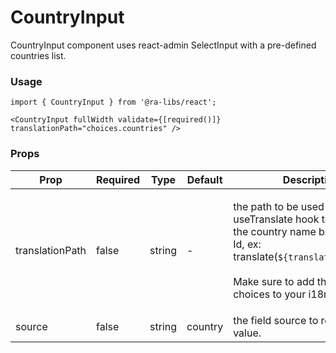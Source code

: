# CountryInput

CountryInput component uses react-admin SelectInput with a pre-defined countries list.

### Usage

```tsx
import { CountryInput } from '@ra-libs/react';

<CountryInput fullWidth validate={[required()]} translationPath="choices.countries" />
```

### Props

| Prop            | Required | Type   | Default | Description                                                                                                                                                                                                                   |
| --------------- | -------- | ------ | ------- | ----------------------------------------------------------------------------------------------------------------------------------------------------------------------------------------------------------------------------- |
| translationPath | false    | string | -       | <p>the path to be used with the useTranslate hook to translate the country name based on its Id, ex: translate(<code>${translationPath}.BR</code>)<br><br>Make sure to add the translation choices to your i18n provider.</p> |
| source          | false    | string | country | the field source to retrieve its value.                                                                                                                                                                                       |
